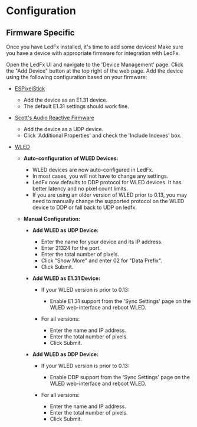 # Configuration

## Firmware Specific

Once you have LedFx installed, it's time to add some devices! Make sure
you have a device with appropriate firmware for integration with LedFx.

Open the LedFx UI and navigate to the 'Device Management' page. Click
the "Add Device" button at the top right of the web page. Add the
device using the following configuration based on your firmware:

- [ESPixelStick](https://github.com/forkineye/ESPixelStick)

  - Add the device as an E1.31 device.
  - The default E1.31 settings should work fine.

- [Scott's Audio Reactive Firmware](https://github.com/scottlawsonbc/audio-reactive-led-strip)

  - Add the device as a UDP device.
  - Click 'Additional Properties' and check the 'Include Indexes' box.


- [WLED](https://github.com/Aircoookie/WLED)

  - **Auto-configuration of WLED Devices:**

    - WLED devices are now auto-configured in LedFx.
    - In most cases, you will not have to change any settings.
    - LedFx now defaults to DDP protocol for WLED devices. It has better latency and no pixel count limits.
    - If you are using an older version of WLED prior to 0.13, you may need to manually change the supported protocol on the WLED device to DDP or fall back to UDP on ledfx.

  - **Manual Configuration:**

    - **Add WLED as UDP Device:**

      - Enter the name for your device and its IP address.
      - Enter 21324 for the port.
      - Enter the total number of pixels.
      - Click "Show More" and enter 02 for "Data Prefix".
      - Click Submit.

    - **Add WLED as E1.31 Device:**

      - If your WLED version is prior to 0.13:

        - Enable E1.31 support from the 'Sync Settings' page on the WLED web-interface and reboot WLED.

      - For all versions:

        - Enter the name and IP address.
        - Enter the total number of pixels.
        - Click Submit.

    - **Add WLED as DDP Device:**

      - If your WLED version is prior to 0.13:

        - Enable DDP support from the 'Sync Settings' page on the WLED web-interface and reboot WLED.

      - For all versions:

        - Enter the name and IP address.
        - Enter the total number of pixels.
        - Click Submit.
